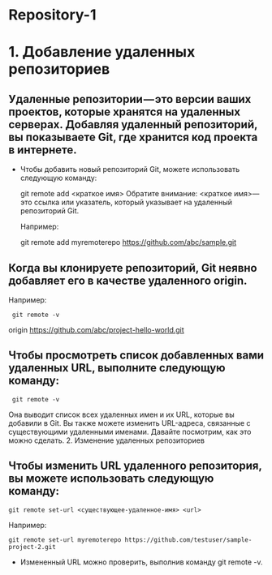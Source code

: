 # Repository-1

# 1. Добавление удаленных репозиториев
## Удаленные репозитории — это версии ваших проектов, которые хранятся на удаленных серверах. Добавляя удаленный репозиторий, вы показываете Git, где хранится код проекта в интернете.

* Чтобы добавить новый репозиторий Git, можете использовать следующую команду:

    git remote add <краткое имя> <url>
Обратите внимание: <краткое имя>— это ссылка или указатель, который указывает на удаленный репозиторий Git.

    Например:

    git remote add myremoterepo https://github.com/abc/sample.git

## Когда вы клонируете репозиторий, Git неявно добавляет его в качестве удаленного origin.

Например:

     git remote -v
   origin https://github.com/abc/project-hello-world.git
## Чтобы просмотреть список добавленных вами удаленных URL, выполните следующую команду:

     git remote -v

Она выводит список всех удаленных имен и их URL, которые вы добавили в Git. Вы также можете изменить URL-адреса, связанные с существующими удаленными именами. Давайте посмотрим, как это можно сделать.
2. Изменение удаленных репозиториев
## Чтобы изменить URL удаленного репозитория, вы можете использовать следующую команду:

    git remote set-url <существующее-удаленное-имя> <url>
Например:

    git remote set-url myremoterepo https://github.com/testuser/sample-project-2.git
* Измененный URL можно проверить, выполнив команду git remote -v.
